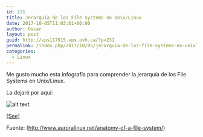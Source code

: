 ```yaml
---
id: 231
title: Jerarquía de los File Systems en Unix/Linux
date: 2017-10-05T11:03:01+00:00
author: Oscar
layout: post
guid: http://vps117915.vps.ovh.ca/?p=231
permalink: /index.php/2017/10/05/jerarquia-de-los-file-systems-en-unixlinux/
categories:
  - Linux
---
```

Me gusto mucho esta infografía para comprender la jerarquía de los File Systems en Unix/Linux.

La dejaré por aquí:   


![alt text](https://www.oscarhenriquezg.net/images/2017/10/filesystem-Hierarchy-1024x640.png "Unix ")

[[See]](https://www.oscarhenriquezg.net/images/2017/10/filesystem-Hierarchy-full.png)



Fuente: (http://www.auroralinux.net/anatomy-of-a-file-system/)